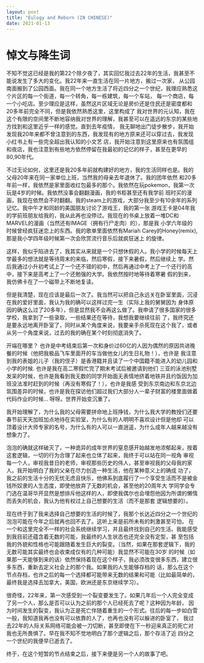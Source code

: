 ```yaml
---
layout: post
title: "Eulogy and Reborn (IN CHINESE)"
date: 2021-01-13
---
```



# 悼文与降生词

不知不觉这已经是我的第22个除夕夜了，其实回忆我过去22年的生活，我甚至不能说发生了多大的变化。我22年来一直生活在同一片地方，搬过一次家，
从公园南面搬到了公园西面。我在同一个地方生活了将近四分之一个世纪，我理应熟悉这个片区的每一个街道，每一个转角，每一栋建筑，每一个车站，
每一个商店，每一个小吃店。至少理应是这样，虽然这片区域无论是房价还是住民还是密度都和20多年前完全不同，但是我依然熟悉这里，这里构成了
我对世界的元认知，我在这个有限的空间里不断地容纳我对世界的理解，我甚至可以在遥远的东京的某些地方找到和这里近乎一样的感觉。直到去年疫情，
我无聊地出门徒步散步，我开始发现我20年来都不曾注意到的东西，我发现有的地方原来还可以穿过去，我发现小红书上有一些完全超出我认知的小文艺
店，我开始注意到这里原来也有氛围组和夜店，我也注意到有些地方依然停留在我最初的记忆的样子，甚至在更早的80,90年代。  

不过无论如何，这里还是我20多年前就构建好的地方，我的生活同样也是。我的父母20年来在同一家单位上班，当然我的母亲去年退休了。我的团年依然
和20多年前一样，我依然是家里面收红包最多的那个。我依然在玩pokemon，我第一次玩是4岁的时候。我依然没事会翻翻漫画，我的书柜甚至还有我学前
班时买的漫画，我现在依然会不时翻翻。我的steam上的游戏，大部分我至少有10余年的系列记忆。我中午才和同龄的美国朋友讨论了游戏王，我的第一张
游戏王卡是04年我的学前班朋友给我的，我从此再也没停过。我现在的书桌上放着一堆DC和MARVEL的漫画（当然还有IMAGE（拥有行尸走肉）的），那是我
小学六年级的时候曾经疯狂迷恋上的东西。我的歌单里面依然有Mariah Carey的Honey(remix),那是我小学四年级时候第一次会欣赏流行音乐后就疯狂迷上
的旋律。

这样，我似乎陷进去了，我其实从来就是一个只想休假的人。我小学的时候每天上学最多的想法就是等待周末的来临，然后寒假，接下来暑假，然后继续上
学。然后我通过小升初考试上了一个还不错的初中，然后再通过中考上了一个还行的高中，接下来是高考上了一个还勉强的大学。我依然按时地等待着寒暑
假的到来，我仿佛卡在了一个磁带上不断地复读。

但是我清楚，现在应该是最后一次了。我当然可以把自己永远关在卧室里面，沉浸在我的爱好里面，我认为我的确可以这样过完一生（实际上我的舅舅因为
身体原因的确这么过了20多年），但是显然我不会再这么做了。我申请了很多国家的很多学校，我拿到了一些录取，一些结果还在等待，我想我要继续往前
了，我终究还是要永远地离开卧室了，同时从某个角度来说，我要亲手杀死现在这个我了，或者从另一个角度来说，过去的我的确在某个时刻彻底消失了。

开端在哪里？ 也许是中考结束后第一次和身价过60亿的人因为偶然的原因共进晚餐的时候（他把我极品飞车里面开的车当做他女儿的生日礼物！），也许是
我注意到我的表姐的儿子（我的侄子）是香港籍并且读了一个中国籍不能进入的幼儿园和小学的时候. 也许是我在高二寒假忙完了期末考试后被邀请到他们
三亚的泳池别墅发呆的时候，也许是我看到我无数的同学开始面无表情地挤着地铁并且约饭因为加班没法准时赶到的时候（再没有寒假了！），也许是我感
受到东京南边和东京北边氛围差异的时候，也许是我在探访他们超过我们大部分人一辈子财富的楼里面做着代码作业的时候...  呀呀。世界开始变沉重了。

我开始理解了，为什么我的父母需要拼命地上班挣钱，为什么我大学的教授们还要春节前天天加班加点地待在实验室，为什么有的人明明不喜欢设计但是他却
可以顶着设计大师专家的名号，为什么有的人可以一直逍遥，为什么成年人越来越没有想象力了。

泡泡的确就这样破灭了，一种诡异的成年世界的窒息感开始越发地浓郁起来，按着这套逻辑，一切的行为合理了起来也立体了起来，我终于可以站在同一视角
审视每一个人，审视我昔日的老师，审视那些历史的伟人，甚至审视我的父母我的家人。我开始明白了我的父亲在尽力创造一种生活，他在某种意义上的确成
功了，我之前的生活十分的无忧无虑且快乐，他佛系到底履行了一个享受生活而不是被金钱所奴隶的人生态度，即使他放弃了无数的机会，甚至他的20周年大
学同学会专门选在温哥华开显然是想排斥他这样的人，即使我偶尔也会埋怨他因为所谓的懒惰而丢失的机会，我认为他有权过上自己想要的生活（而不是那套
逻辑想要的）。

现在终于到了我来选择自己想要的生活的时候了，我那个长达近四分之一个世纪的泡泡可能在今年之后就再也回不去了。这听上来是前所未有的刺激甚至可怕，
在一个和这里完全不一样的社会系统继续学习，并且最终找到自己的生活。我能感受到我目前还蕴含着无数的可能，我最终的人生状态也还完全没有定型，甚
至包括我的外貌和性格也可能跟随着发生巨大的裂变。（当然，如果在那套逻辑下，我的无数可能其实最终也会收束成仅有的几种可能）我显然不可能在30岁
的时候（如果那一天能够到来的话）依然保持着现在这个样子，我必须改变很多东西，建立很多东西，重新去定义社会上的那个我。如果我的人生能够存档的
话，那么在这个节点存档，也许之后的每一个选择都可能带来无数的结果和可能（比如最简单的，最终我是选择去加拿大，美国，欧洲还是东京继续学习）。

很奇怪，22年来，第一次感受到一个裂变要发生了。如果几年后一个人完全变成了另一个人，那么是否可以认为之前的那个人已经死去了呢？这种因为年龄，
因为时间发生的裂变，我认为正是死亡伴随着重生的一个形式。往后的每一步如白雪一般，我知道我再也没有可以依靠的人了，也再也没有可以躲进的卧室了，
我过去22年的人际关系网络可能会被一刀切断，甚至即使在下一秒迎来真正的死亡对我也无所畏惧了。早在我不知不觉地明白了那个逻辑之后，那个存活了近
四分之一个世纪的我便早已逝去了。

终于，在这个短暂的节点结束之后，接下来便是另一个人的故事了吧。